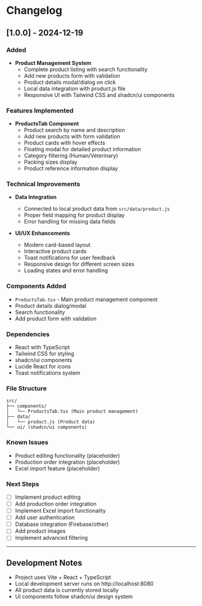 # Changelog

## [1.0.0] - 2024-12-19

### Added
- **Product Management System**
  - Complete product listing with search functionality
  - Add new products form with validation
  - Product details modal/dialog on click
  - Local data integration with product.js file
  - Responsive UI with Tailwind CSS and shadcn/ui components

### Features Implemented
- **ProductsTab Component**
  - Product search by name and description
  - Add new products with form validation
  - Product cards with hover effects
  - Floating modal for detailed product information
  - Category filtering (Human/Veterinary)
  - Packing sizes display
  - Product reference information display

### Technical Improvements
- **Data Integration**
  - Connected to local product data from `src/data/product.js`
  - Proper field mapping for product display
  - Error handling for missing data fields

- **UI/UX Enhancements**
  - Modern card-based layout
  - Interactive product cards
  - Toast notifications for user feedback
  - Responsive design for different screen sizes
  - Loading states and error handling

### Components Added
- `ProductsTab.tsx` - Main product management component
- Product details dialog/modal
- Search functionality
- Add product form with validation

### Dependencies
- React with TypeScript
- Tailwind CSS for styling
- shadcn/ui components
- Lucide React for icons
- Toast notifications system

### File Structure
```
src/
├── components/
│   └── ProductsTab.tsx (Main product management)
├── data/
│   └── product.js (Product data)
└── ui/ (shadcn/ui components)
```

### Known Issues
- Product editing functionality (placeholder)
- Production order integration (placeholder)
- Excel import feature (placeholder)

### Next Steps
- [ ] Implement product editing
- [ ] Add production order integration
- [ ] Implement Excel import functionality
- [ ] Add user authentication
- [ ] Database integration (Firebase/other)
- [ ] Add product images
- [ ] Implement advanced filtering

---

## Development Notes
- Project uses Vite + React + TypeScript
- Local development server runs on http://localhost:8080
- All product data is currently stored locally
- UI components follow shadcn/ui design system 